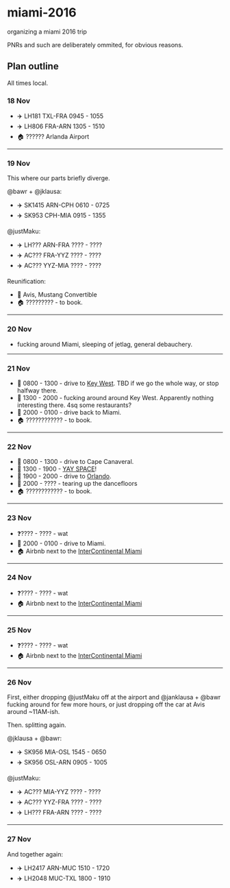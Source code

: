# miami-2016
organizing a miami 2016 trip

PNRs and such are deliberately ommited, for obvious reasons.

## Plan outline 

All times local.

### 18 Nov

* ✈️ LH181 TXL-FRA 0945 - 1055
* ✈️ LH806 FRA-ARN 1305 - 1510
* 🏠 ?????? Arlanda Airport

____

### 19 Nov

This where our parts briefly diverge.

@bawr + @jklausa:

* ✈️ SK1415 ARN-CPH 0610 - 0725
* ✈️ SK953 CPH-MIA 0915 - 1355

@justMaku:

* ✈️ LH??? ARN-FRA ???? - ????
* ✈️ AC??? FRA-YYZ ???? - ????
* ✈️ AC??? YYZ-MIA ???? - ????

Reunification:

* 🚗 Avis, Mustang Convertible
* 🏠 ????????? - to book.

____

### 20 Nov

* fucking around Miami, sleeping of jetlag, general debauchery.

____

### 21 Nov

* 🚗 0800 - 1300 - drive to [Key West]. TBD if we go the whole way, or stop halfway there.
* 🎉 1300 - 2000 - fucking around around Key West. Apparently nothing interesting there. 4sq some restaurants?
* 🚗 2000 - 0100 - drive back to Miami.
* 🏠 ???????????? - to book.

____

### 22 Nov

* 🚗 0800 - 1300 - drive to Cape Canaveral.
* 🎉 1300 - 1900 - [YAY SPACE]! 
* 🚗 1900 - 2000 - drive to [Orlando].
* 🎉 2000 - ???? - tearing up the dancefloors
* 🏠 ???????????? - to book.

____

### 23 Nov

* ❓???? - ???? - wat
* 🚗 2000 - 0100 - drive to Miami.
* 🏠 Airbnb next to the [InterContinental Miami](https://www.google.com/maps/place/InterContinental+Miami/@25.7724247,-80.187636,17z/data=!3m1!4b1!4m5!3m4!1s0x88d9b4276878ddbb:0x5bb1fcd840d2173c!8m2!3d25.7724247!4d-80.1854473?hl=en)

____

### 24 Nov

* ❓???? - ???? - wat
* 🏠 Airbnb next to the [InterContinental Miami](https://www.google.com/maps/place/InterContinental+Miami/@25.7724247,-80.187636,17z/data=!3m1!4b1!4m5!3m4!1s0x88d9b4276878ddbb:0x5bb1fcd840d2173c!8m2!3d25.7724247!4d-80.1854473?hl=en)

____

### 25 Nov

* ❓???? - ???? - wat
* 🏠 Airbnb next to the [InterContinental Miami](https://www.google.com/maps/place/InterContinental+Miami/@25.7724247,-80.187636,17z/data=!3m1!4b1!4m5!3m4!1s0x88d9b4276878ddbb:0x5bb1fcd840d2173c!8m2!3d25.7724247!4d-80.1854473?hl=en)

____

### 26 Nov

First, either dropping @justMaku off at the airport and @janklausa + @bawr fucking around for few more hours, or just dropping off the car at Avis around ~11AM-ish.

Then. splitting again.

@jklausa + @bawr:

* ✈️ SK956 MIA-OSL 1545 - 0650
* ✈️ SK956 OSL-ARN 0905 - 1005

@justMaku:

* ✈️ AC??? MIA-YYZ ???? - ????
* ✈️ AC??? YYZ-FRA ???? - ????
* ✈️ LH??? FRA-ARN ???? - ????

____

### 27 Nov

And together again:

* ✈️ LH2417 ARN-MUC 1510 - 1720
* ✈️ LH2048 MUC-TXL 1800 - 1910






[Key West]: https://en.wikipedia.org/wiki/Key_West
[YAY SPACE]: https://en.wikipedia.org/wiki/Kennedy_Space_Center_Visitor_Complex
[Orlando]: https://en.wikipedia.org/wiki/Orlando,_Florida
